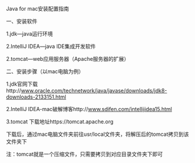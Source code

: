 Java for mac安装配置指南

一、安装软件

1.jdk—java运行环境

2.IntelliJ IDEA—java IDE集成开发软件

2.tomcat—web应用服务器（Apache服务器的扩展）

二、安装步骤（以mac电脑为例）

1.jdk官网下载http://www.oracle.com/technetwork/java/javase/downloads/jdk8-downloads-2133151.html

2.IntelliJ IDEA-mac破解博客http://www.sdifen.com/intellijidea15.html

3.tomcat 下载地址https://tomcat.apache.org

下载后，通过mac电脑文件夹前往usr/local文件夹，将解压后的tomcat拷贝到该文件夹下

注：tomcat就是一个压缩文件，只需要拷贝到对应目录文件夹下即可



